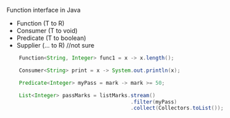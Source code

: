 Function interface in Java

-   Function (T to R)
-   Consumer (T to void)
-   Predicate (T to boolean)
-   Supplier (... to R) //not sure

```java
	Function<String, Integer> func1 = x -> x.length();
```

```java
	Consumer<String> print = x -> System.out.println(x);
```

```java
	Predicate<Integer> myPass = mark -> mark >= 50;
```

```java
	List<Integer> passMarks = listMarks.stream()
                                        .filter(myPass)
				                        .collect(Collectors.toList());
```


